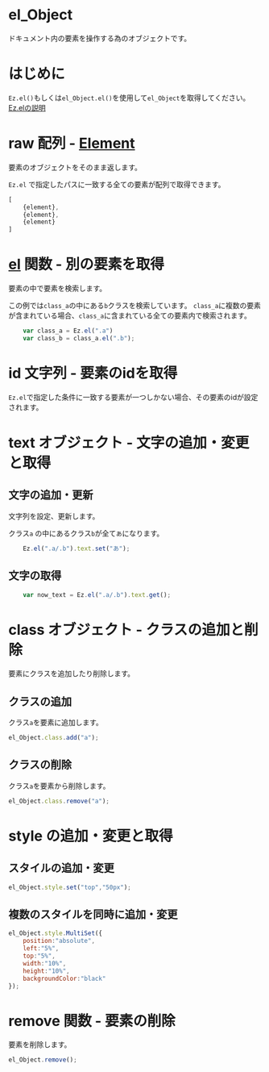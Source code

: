 # el_Object
ドキュメント内の要素を操作する為のオブジェクトです。

# はじめに
``Ez.el()``もしくは``el_Object.el()``を使用して``el_Object``を取得してください。[Ez.elの説明](./el.md)

# raw 配列 - [Element](https://developer.mozilla.org/ja/docs/Web/API/Element)
要素のオブジェクトをそのまま返します。

``Ez.el`` で指定したパスに一致する全ての要素が配列で取得できます。

```javascript
[
    {element},
    {element},
    {element}
]
```


# [el](./el.md) 関数 - 別の要素を取得
要素の中で要素を検索します。

この例では``class_a``の中にある``b``クラスを検索しています。
``class_a``に複数の要素が含まれている場合、``class_a``に含まれている全ての要素内で検索されます。
```javascript
    var class_a = Ez.el(".a")
    var class_b = class_a.el(".b");
```

# id 文字列 - 要素のidを取得
``Ez.el``で指定した条件に一致する要素が一つしかない場合、その要素のidが設定されます。


# text オブジェクト - 文字の追加・変更と取得

## 文字の追加・更新
文字列を設定、更新します。

クラス``a`` の中にあるクラス``b``が全て``あ``になります。
```javascript
    Ez.el(".a/.b").text.set("あ");
```

## 文字の取得
```javascript
    var now_text = Ez.el(".a/.b").text.get();
```

# class オブジェクト - クラスの追加と削除
要素にクラスを追加したり削除します。
## クラスの追加
クラス``a``を要素に追加します。
```javascript
el_Object.class.add("a");
```
## クラスの削除
クラス``a``を要素から削除します。
```javascript
el_Object.class.remove("a");
```

# style の追加・変更と取得
## スタイルの追加・変更
```javascript
el_Object.style.set("top","50px");
```

## 複数のスタイルを同時に追加・変更
```javascript
el_Object.style.MultiSet({
    position:"absolute",
    left:"5%",
    top:"5%",
    width:"10%",
    height:"10%",
    backgroundColor:"black"
});
```


# remove 関数 - 要素の削除
要素を削除します。
```javascript
el_Object.remove();
```




